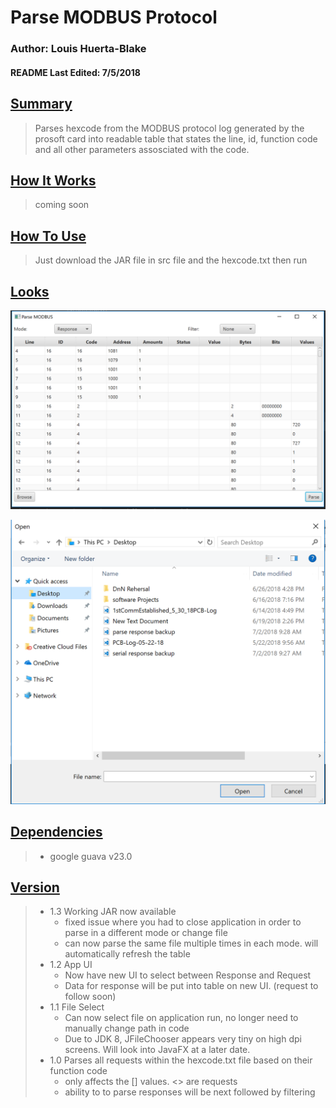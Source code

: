 <h1><b>Parse MODBUS Protocol</b></h1>

<h3><b>Author: Louis Huerta-Blake</b></h3>
<h4><b>README Last Edited: 7/5/2018</b><h4>

<h2><b><u>Summary</u></b></h2>

>Parses hexcode from the MODBUS protocol log generated by the prosoft card into readable table that states the line, id, function code and all other parameters assosciated with the code.

<h2><b><u>How It Works</u></b></h2>

>coming soon


<h2><b><u>How To Use</u></b></h2>

> Just download the JAR file in src file and the hexcode.txt then run

<h2><b><u>Looks</u></b></h2>

![New UI](https://raw.githubusercontent.com/Equable/parseMODBUS/master/hexcode%20parse.PNG)


![Select File via Browse](https://raw.githubusercontent.com/Equable/parseMODBUS/master/hexcode%20parse%20browse.PNG)

<h2><b><u>Dependencies</u></b></h2>

>* google guava v23.0


<h2><b><u>Version</u></b></h2>

>* 1.3 Working JAR now available
>   * fixed issue where you had to close application in order to parse in a different mode or change file
>   * can now parse the same file multiple times in each mode. will automatically refresh the table
>* 1.2 App UI
>   * Now have new UI to select between Response and Request
>   * Data for response will be put into table on new UI. (request to follow soon)
>* 1.1 File Select
>   * Can now select file on application run, no longer need to manually change path in code
>   * Due to JDK 8, JFileChooser appears very tiny on high dpi screens. Will look into JavaFX at a later date.
>* 1.0 Parses all requests within the hexcode.txt file based on their function code
>   * only affects the [] values. <> are requests
>   * ability to to parse responses will be next followed by filtering

